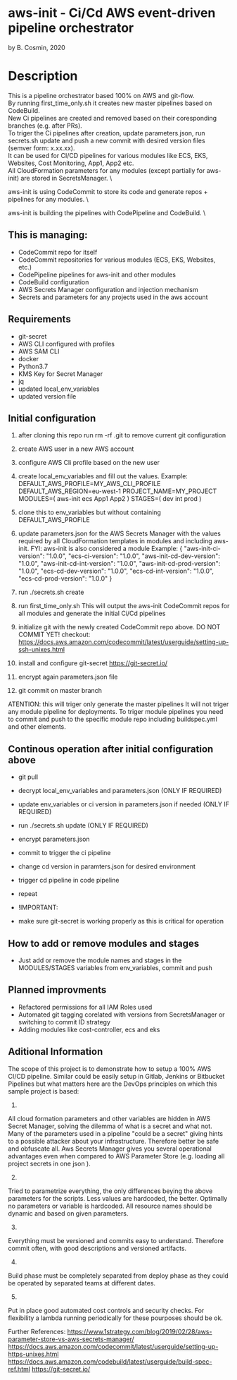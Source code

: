 # aws-init - Ci/Cd AWS event-driven pipeline orchestrator
by B. Cosmin, 2020

# Description
This is a pipeline orchestrator based 100% on AWS and git-flow. \
By running first_time_only.sh it creates new master pipelines based on CodeBuild. \
New Ci pipelines are created and removed based on their coresponding branches (e.g. after PRs). \
To triger the Ci pipelines after creation, update parameters.json, run secrets.sh update and 
push a new commit with desired version files (semver form: x.xx.xx). \
It can be used for CI/CD pipelines for various modules like ECS, EKS, Websites, Cost Monitoring, App1, App2 etc. \
All CloudFormation parameters for any modules (except partially for aws-init) are stored in SecretsManager. \

aws-init is using CodeCommit to store its code and generate repos + pipelines for any modules. \

aws-init is building the pipelines with CodePipeline and CodeBuild. \

## This is managing:
* CodeCommit repo for itself
* CodeCommit repositories for various modules (ECS, EKS, Websites, etc.)
* CodePipeline pipelines for aws-init and other modules
* CodeBuild configuration
* AWS Secrets Manager configuration and injection mechanism
* Secrets and parameters for any projects used in the aws account

## Requirements
* git-secret
* AWS CLI configured with profiles
* AWS SAM CLI
* docker
* Python3.7
* KMS Key for Secret Manager
* jq
* updated local_env_variables
* updated version file

## Initial configuration
1. after cloning this repo run rm -rf .git to remove current git configuration

2. create AWS user in a new AWS account

3. configure AWS Cli profile based on the new user

4. create local_env_variables and fill out the values.
Example:
DEFAULT_AWS_PROFILE=MY_AWS_CLI_PROFILE
DEFAULT_AWS_REGION=eu-west-1
PROJECT_NAME=MY_PROJECT
MODULES=( aws-init ecs App1 App2 )
STAGES=( dev int prod )

5. clone this to env_variables but without containing DEFAULT_AWS_PROFILE

6. update parameters.json for the AWS Secrets Manager 
with the values required by all CloudFormation templates in modules and including aws-init.
FYI: aws-init is also considered a module
Example:
{
  "aws-init-ci-version": "1.0.0",
  "ecs-ci-version": "1.0.0",
  "aws-init-cd-dev-version": "1.0.0",
  "aws-init-cd-int-version": "1.0.0",
  "aws-init-cd-prod-version": "1.0.0",
  "ecs-cd-dev-version": "1.0.0",
  "ecs-cd-int-version": "1.0.0",
  "ecs-cd-prod-version": "1.0.0"
}

7. run ./secrets.sh create

8. run first_time_only.sh
This will output the aws-init CodeCommit repos for all modules and generate the initial Ci/Cd pipelines

9. initialize git with the newly created CodeCommit repo above. DO NOT COMMIT YET!
checkout: https://docs.aws.amazon.com/codecommit/latest/userguide/setting-up-ssh-unixes.html

10. install and configure git-secret
https://git-secret.io/

11. encrypt again parameters.json file

12. git commit on master branch

ATENTION: this will triger only generate the master pipelines
It will not triger any module pipeline for deployments.
To triger module pipelines you need to commit and push to the specific module repo including buildspec.yml and other elements.


## Continous operation after initial configuration above
* git pull
* decrypt local_env_variables and parameters.json (ONLY IF REQUIRED)
* update env_variables or ci version in parameters.json if needed (ONLY IF REQUIRED)
* run ./secrets.sh update (ONLY IF REQUIRED)
* encrypt parameters.json
* commit to trigger the ci pipeline
* change cd version in paramters.json for desired environment
* trigger cd pipeline in code pipeline
* repeat

* !IMPORTANT: 
- make sure git-secret is working properly as this is critical for operation

## How to add or remove modules and stages
* Just add or remove the module names and stages in the MODULES/STAGES variables from env_variables,
commit and push

## Planned improvments
* Refactored permissions for all IAM Roles used
* Automated git tagging corelated with versions from SecretsManager
or switching to commit ID strategy
* Adding modules like cost-controller, ecs and eks


## Aditional Information
The scope of this project is to demonstrate how to setup a 100% AWS CI/CD pipeline.
Similar could be easily setup in Gitlab, Jenkins or Bitbucket Pipelines but what matters here 
are the DevOps principles on which this sample project is based:

1.
All cloud formation parameters and other variables are hidden in AWS Secret Manager, 
solving the dilemma of what is a secret and what not. 
Many of the parameters used in a pipeline "could be a secret" giving hints to 
a possible attacker about your infrastructure. Therefore better be safe and obfuscate all.
Aws Secrets Manager gives you several operational advantages even when compared to 
AWS Parameter Store (e.g. loading all project secrets in one json ).

2.
Tried to parametrize everything, the only differences beying the above parameters for the 
scripts. Less values are hardcoded, the better. Optimally no parameters or variable is hardcoded.
All resource names should be dynamic and based on given parameters.

3.
Everything must be versioned and commits easy to understand. Therefore commit often, with good descriptions and versioned artifacts.

4.
Build phase must be completely separated from deploy phase as they could be operated by separated teams at different dates.

5.
Put in place good automated cost controls and security checks. 
For flexibility a lambda running periodically for these pourposes should be ok.

Further References:
https://www.1strategy.com/blog/2019/02/28/aws-parameter-store-vs-aws-secrets-manager/
https://docs.aws.amazon.com/codecommit/latest/userguide/setting-up-https-unixes.html
https://docs.aws.amazon.com/codebuild/latest/userguide/build-spec-ref.html
https://git-secret.io/
